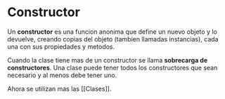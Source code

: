 # Constructor

Un **constructor** es una funcion anonima que define un nuevo objeto y lo devuelve, creando copias del objeto (tambien llamadas instancias), cada una con sus propiedades y metodos.

Cuando la clase tiene mas de un constructor se llama **sobrecarga de constructores**. Una clase puede tener todos los constructores que sean necesario y al menos debe tener uno.

Ahora se utilizan mas las [[Clases]].



